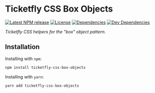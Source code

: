 # Ticketfly CSS Box Objects

[![Latest NPM release][npm-badge]][npm-badge-url]
[![License][license-badge]][license-badge-url]
[![Dependencies][dependencies-badge]][dependencies-badge-url]
[![Dev Dependencies][devDependencies-badge]][devDependencies-badge-url]


_Ticketfly CSS helpers for the "box" object pattern_.


## Installation

Installing with `npm`:

```bash
npm install ticketfly-css-box-objects
```

Installing with `yarn`:

```bash
yarn add ticketfly-css-box-objects
```

[npm-badge]: https://img.shields.io/npm/v/ticketfly-css-box-objects.svg
[npm-badge-url]: https://www.npmjs.com/package/ticketfly-css-box-objects
[license-badge]: https://img.shields.io/npm/l/ticketfly-css-box-objects.svg
[license-badge-url]: LICENSE
[dependencies-badge]: https://img.shields.io/david/Ticketfly-UI/ticketfly-css-box-objects.svg
[dependencies-badge-url]: https://david-dm.org/Ticketfly-UI/ticketfly-css-box-objects
[devDependencies-badge]: https://img.shields.io/david/dev/Ticketfly-UI/ticketfly-css-box-objects.svg
[devDependencies-badge-url]: https://david-dm.org/Ticketfly-UI/ticketfly-css-box-objects#info=devDependencies


